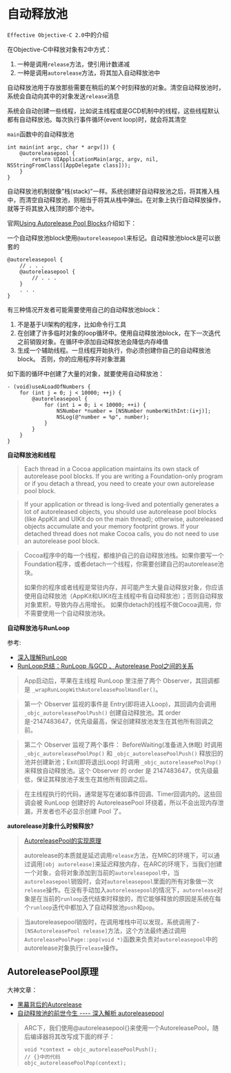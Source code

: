 # 自动释放池

`Effective Objective-C 2.0`中的介绍

在Objective-C中释放对象有2中方式：

1. 一种是调用`release`方法，使引用计数递减
2. 一种是调用`autorelease`方法，将其加入自动释放池中

自动释放池用于存放那些需要在稍后的某个时刻释放的对象。清空自动释放池时，系统会自动向其中的对象发送`release`消息

系统会自动创建一些线程，比如说主线程或是GCD机制中的线程，这些线程默认都有自动释放池。每次执行事件循环(event loop)时，就会将其清空

`main`函数中的自动释放池

```
int main(int argc, char * argv[]) {
    @autoreleasepool {
        return UIApplicationMain(argc, argv, nil, NSStringFromClass([AppDelegate class]));
    }
}
```

自动释放池机制就像"栈(stack)"一样。系统创建好自动释放池之后，将其推入栈中，而清空自动释放池，则相当于将其从栈中弹出。在对象上执行自动释放操作，就等于将其放入栈顶的那个池中。



官网[Using Autorelease Pool Blocks](https://developer.apple.com/library/content/documentation/Cocoa/Conceptual/MemoryMgmt/Articles/mmAutoreleasePools.html)介绍如下：

一个自动释放池block使用`@autoreleasepool`来标记。自动释放池block是可以嵌套的

```
@autoreleasepool {
    // . . .
    @autoreleasepool {
        // . . .
    }
    . . .
}
```

有三种情况开发者可能需要使用自己的自动释放池block：

1. 不是基于UI架构的程序，比如命令行工具
2. 在创建了许多临时对象的loop循环中。使用自动释放池block，在下一次迭代之前销毁对象。在循环中添加自动释放池会降低内存峰值
3. 生成一个辅助线程。一旦线程开始执行，你必须创建你自己的自动释放池block。 否则，你的应用程序将对象泄漏

如下面的循环中创建了大量的对象，就要使用自动释放池：

```
- (void)useALoadOfNumbers {
    for (int j = 0; j < 10000; ++j) {
        @autoreleasepool {
            for (int i = 0; i < 10000; ++i) {
                NSNumber *number = [NSNumber numberWithInt:(i+j)];
                NSLog(@"number = %p", number);
            }
        }
    }
}
```


**自动释放池和线程**
>Each thread in a Cocoa application maintains its own stack of autorelease pool blocks. If you are writing a Foundation-only program or if you detach a thread, you need to create your own autorelease pool block.

>If your application or thread is long-lived and potentially generates a lot of autoreleased objects, you should use autorelease pool blocks (like AppKit and UIKit do on the main thread); otherwise, autoreleased objects accumulate and your memory footprint grows. If your detached thread does not make Cocoa calls, you do not need to use an autorelease pool block.

>Cocoa程序中的每一个线程，都维护自己的自动释放池栈。如果你要写一个Foundation程序，或者detach一个线程，你需要创建自己的autorelease池块。
>
>如果你的程序或者线程是常驻内存，并可能产生大量自动释放对象，你应该使用自动释放池（AppKit和UIKit在主线程中有自动释放池）；否则自动释放对象累积，导致内存占用增长。 如果你detach的线程不做Cocoa调用，你不需要使用一个自动释放池块。

**自动释放池与RunLoop**

参考:

+ [深入理解RunLoop](https://blog.ibireme.com/2015/05/18/runloop/)
+ [RunLoop总结：RunLoop 与GCD 、Autorelease Pool之间的关系](http://blog.csdn.net/u011619283/article/details/53783650)

>App启动后，苹果在主线程 RunLoop 里注册了两个 Observer，其回调都是 `_wrapRunLoopWithAutoreleasePoolHandler()`。

>第一个 Observer 监视的事件是 Entry(即将进入Loop)，其回调内会调用 `_objc_autoreleasePoolPush()` 创建自动释放池。其 order 是-2147483647，优先级最高，保证创建释放池发生在其他所有回调之前。

>第二个 Observer 监视了两个事件： BeforeWaiting(准备进入休眠) 时调用`_objc_autoreleasePoolPop()` 和 `_objc_autoreleasePoolPush()` 释放旧的池并创建新池；Exit(即将退出Loop) 时调用 `_objc_autoreleasePoolPop() `来释放自动释放池。这个 Observer 的 order 是 2147483647，优先级最低，保证其释放池子发生在其他所有回调之后。

>在主线程执行的代码，通常是写在诸如事件回调、Timer回调内的。这些回调会被 RunLoop 创建好的 AutoreleasePool 环绕着，所以不会出现内存泄漏，开发者也不必显示创建 Pool 了。

**autorelease对象什么时候释放?**
>[AutoreleasePool的实现原理](https://sunjinshuai.github.io/2016/10/06/AutoreleasePool%E7%9A%84%E5%AE%9E%E7%8E%B0%E5%8E%9F%E7%90%86/)
>
>autorelease的本质就是延迟调用`release`方法，在MRC的环境下，可以通过调用`[obj autorelease]`来延迟释放内存，在ARC的环境下，当我们创建一个对象，会将对象添加到当前的`autoreleasepool`中，当`autoreleasepool`销毁时，会对`autoreleasepool`里面的所有对象做一次`release`操作。在没有手动加入`autoreleasepool`的情况下，`autorelease`对象是在当前的`runloop`迭代结束时释放的，而它能够释放的原因是系统在每个`runloop`迭代中都加入了自动释放池`push`和`pop`。

>当autoreleasepool销毁时，在调用堆栈中可以发现，系统调用了-`[NSAutoreleasePool release]`方法，这个方法最终通过调用`AutoreleasePoolPage::pop(void *)`函数来负责对`autoreleasepool`中的autorelease对象执行`release`操作。



## AutoreleasePool原理

大神文章：

+ [黑幕背后的Autorelease](http://blog.sunnyxx.com/2014/10/15/behind-autorelease/)
+ [自动释放池的前世今生 ---- 深入解析 autoreleasepool](https://draveness.me/autoreleasepool)


>ARC下，我们使用@autoreleasepool{}来使用一个AutoreleasePool，随后编译器将其改写成下面的样子：
>
>
>```
>void *context = objc_autoreleasePoolPush();
>// {}中的代码
>objc_autoreleasePoolPop(context);
>```
























